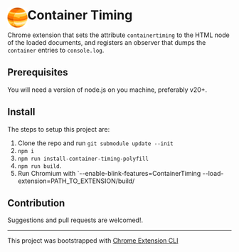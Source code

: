 # <img src="public/icons/icon_48.png" width="45" align="left"> Container Timing

Chrome extension that sets the attribute `containertiming` to the HTML node of
the loaded documents, and registers an observer that dumps the `container` entries
to `console.log`.


## Prerequisites

You will need a version of node.js on you machine, preferably v20+.

## Install

The steps to setup this project are:

1. Clone the repo and run `git submodule update --init`
1. `npm i`
1. `npm run install-container-timing-polyfill`
1. `npm run build`.
1. Run Chromium with `--enable-blink-features=ContainerTiming --load-extension=PATH_TO_EXTENSION/build/

## Contribution

Suggestions and pull requests are welcomed!.

---

This project was bootstrapped with [Chrome Extension CLI](https://github.com/dutiyesh/chrome-extension-cli)


